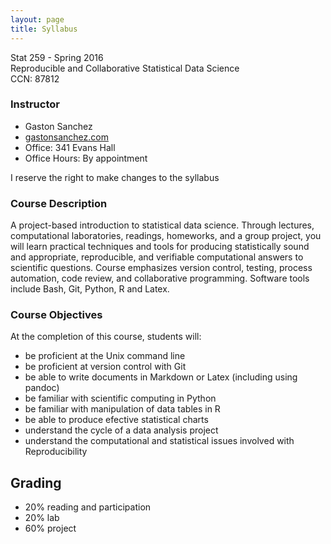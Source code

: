 ```yaml
---
layout: page
title: Syllabus
---
```


<p class="message">
  Stat 259 - Spring 2016<br>
  Reproducible and Collaborative Statistical Data Science<br>
  CCN: 87812
</p>

### Instructor

- Gaston Sanchez
- [gastonsanchez.com](http://gastonsanchez.com)
- Office: 341 Evans Hall
- Office Hours: By appointment

<p class="message">
	I reserve the right to make changes to the syllabus
</p>


### Course Description

A project-based introduction to statistical data science. 
Through lectures, computational laboratories, readings, homeworks, and a group project, you will learn practical techniques and tools for producing statistically sound and appropriate, reproducible, and verifiable computational answers to scientific questions. Course emphasizes version control, testing, process automation, code review, and collaborative programming. Software tools include Bash, Git, Python, R and Latex.


### Course Objectives

At the completion of this course, students will:

- be proficient at the Unix command line
- be proficient at version control with Git
- be able to write documents in Markdown or Latex (including using pandoc)
- be familiar with scientific computing in Python
- be familiar with manipulation of data tables in R
- be able to produce efective statistical charts
- understand the cycle of a data analysis project
- understand the computational and statistical issues involved with Reproducibility


## Grading

- 20% reading and participation
- 20% lab
- 60% project

